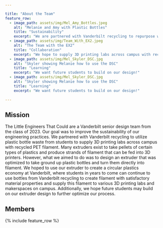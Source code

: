 ```yaml
---

title: "About the Team"
feature_row:
  - image_path: assets/img/Mel_Amy_Bottles.jpeg
    alt: "Melanie and Amy with Plastic Bottles"
    title: "Sustainability"
    excerpt: "We are partnered with Vanderbilt recycling to repurpose waste from students."
  - image_path: assets/img/Team_With_EX2.jpeg
    alt: "The Team with the EX2"
    title: "Collaboration"
    excerpt: "We hope to supply 3D printing labs across campus with recycled filament."
  - image_path: assets/img/Mel_Skyler_DSC.jpg
    alt: "Skyler showing Melanie how to use the DSC"
    title: "Learning"
    excerpt: "We want future students to build on our design!"
  - image_path: assets/img/Mel_Skyler_DSC.jpg
    alt: "Skyler showing Melanie how to use the DSC"
    title: "Learning"
    excerpt: "We want future students to build on our design!"
    
---
```


## Mission

The Little Engineers That Could are a Vanderbilt senior design team from the class of 2023. Our goal was to improve the sustainability of our engineering practices. We partnered with Vanderbilt recycling to utilize plastic bottle waste from students to supply 3D printing labs across campus with recycled PET filament. Many extruders exist to take pellets of certain types of plastics and produce strands of filament that can be fed into 3D printers. However, what we aimed to do was to design an extruder that was optimized to take ground up plastic bottles and turn them directly into filament. We hoped to use our extruder to create a circular plastics economy at Vanderbilt, where students in years to come can continue to use bottles from Vanderbilt recycling to create filament with satisfactory material properties and supply this filament to various 3D printing labs and makerspaces on campus. Additionally, we hope future students may build on our extruder design to further optimize our process.

## Members


{% include feature_row %}

